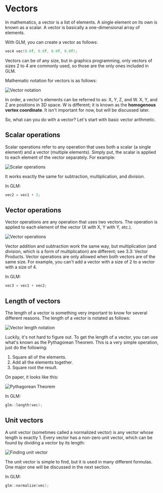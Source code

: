 # Vectors

In mathematics, a vector is a list of elements. A single element on its own is known as a scalar. A vector is basically a one-dimensional array of elements.

With GLM, you can create a vector as follows:

```c++
vec4 vec(0.0f, 0.0f, 0.0f, 0.0f);
```

Vectors can be of any size, but in graphics programming, only vectors of sizes 2 to 4 are commonly used, so those are the only ones included in GLM.

Mathematic notation for vectors is as follows:

![Vector notation](images/2-vector_notation.svg)

In order, a vector's elements can be referred to as: X, Y, Z, and W. X, Y, and Z are positions in 3D space. W is different; it is known as the **homogenous vertex coordinate**. It isn't important for now, but will be discussed later.

So, what can you do with a vector? Let's start with basic vector arithmetic.

## Scalar operations

Scalar operations refer to any operation that uses both a scalar (a single element) and a vector (multiple elements). Simply put, the scalar is applied to each element of the vector separately. For example:

![Scalar operations](images/2-scalar_operation.svg)

It works exactly the same for subtraction, multiplication, and division.

In GLM:

```c++
vec2 = vec1 + 3;
```

## Vector operations

Vector operations are any operation that uses two vectors. The operation is applied to each element of the vector (X with X, Y with Y, etc.).

![Vector operations](images/2-vector_operation.svg)

Vector addition and subtraction work the same way, but multiplication (and division, which is a form of multiplication) are different; see 3.3: Vector Products. Vector operations are only allowed when both vectors are of the same size. For example, you can't add a vector with a size of 2 to a vector with a size of 4.

In GLM:

```c++
vec3 = vec1 + vec2;
```

## Length of vectors

The length of a vector is something very important to know for several different reasons. The length of a vector is notated as follows:

![Vector length notation](images/2-vector_length_notation.svg)

Luckily, it's not hard to figure out. To get the length of a vector, you can use what's known as the Pythagorean Theorem. This is a very simple operation, just do the following:

1. Square all of the elements.
2. Add all the elements together.
3. Square root the result.

On paper, it looks like this:

![Pythagorean Theorem](images/2-pythagorean_theorem.svg)

In GLM:

```c++
glm::length(vec);
```

## Unit vectors

A unit vector (sometimes called a normalized vector) is any vector whose length is exactly 1. Every vector has a non-zero unit vector, which can be found by dividing a vector by its length:

![Finding unit vector](images/2-finding_unit_vector.svg)

The unit vector is simple to find, but it is used in many different formulas. One major one will be discussed in the next section.

In GLM:

```c++
glm::normalize(vec);
```
